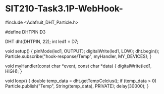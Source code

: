 # SIT210-Task3.1P-WebHook-
#include <Adafruit_DHT_Particle.h>

#define DHTPIN D3

DHT dht(DHTPIN, 22);
int led1 = D7;

void setup() 
{
    pinMode(led1, OUTPUT);
    digitalWrite(led1, LOW);
    dht.begin();
    Particle.subscribe("hook-response/Temp", myHandler, MY_DEVICES);
}

void myHandler(const char *event, const char *data) {
  digitalWrite(led1, HIGH);
}

void loop() 
{
    double temp_data = dht.getTempCelcius(); 
    if (temp_data > 0)
        Particle.publish("Temp", String(temp_data), PRIVATE);
    delay(30000);
}
